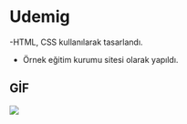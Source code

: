 # Udemig

-HTML, CSS kullanılarak tasarlandı.

- Örnek eğitim kurumu sitesi olarak yapıldı.

## GİF

<img src="Udemig.gif" />



